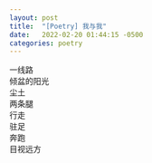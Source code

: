 ```yaml
---
layout: post
title:  "[Poetry] 我与我"
date:   2022-02-20 01:44:15 -0500
categories: poetry
---
```


一线路\
倾盆的阳光\
尘土\
两条腿\
行走\
驻足\
奔跑\
目视远方
